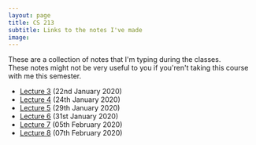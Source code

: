 ```yaml
---
layout: page
title: CS 213
subtitle: Links to the notes I've made
image:
---
```

These are a collection of notes that I'm typing during the classes.  
These notes might not be very useful to you if you'ren't taking this course with me this semester.
* [Lecture 3](lec03) (22nd January 2020)
* [Lecture 4](lec04) (24th January 2020)
* [Lecture 5](lec05) (29th January 2020)
* [Lecture 6](lec06) (31st January 2020)
* [Lecture 7](lec07) (05th February 2020)
* [Lecture 8](lec08) (07th February 2020)